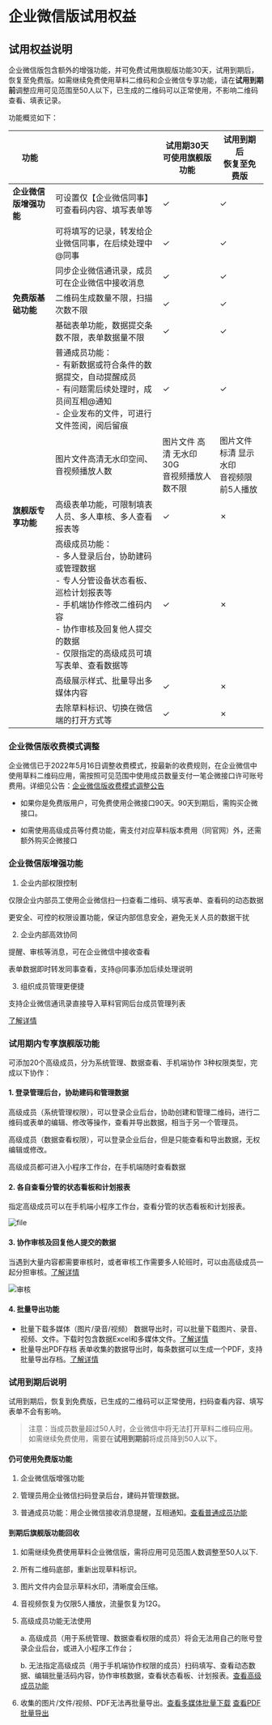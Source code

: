 # 企业微信版试用权益

## 试用权益说明

企业微信版包含额外的增强功能，并可免费试用旗舰版功能30天，试用到期后，恢复至免费版。如需继续免费使用草料二维码和企业微信专享功能，请在**试用到期前**调整应用可见范围至50人以下，已生成的二维码可以正常使用，不影响二维码查看、填表记录。

功能概览如下：

| 功能 | | 试用期30天<br>可使用旗舰版功能 | 试用到期后<br>恢复至免费版 |
|---|---|---|---|
| **企业微信版增强功能** | 可设置仅【企业微信同事】可查看码内容、填写表单等 | ✓ | ✓ |
| | 可将填写的记录，转发给企业微信同事，在后续处理中@同事 | ✓ | ✓ |
| | 同步企业微信通讯录，成员可在企业微信中接收消息 | ✓ | ✓ |
| **免费版基础功能** | 二维码生成数量不限，扫描次数不限 | ✓ | ✓ |
| | 基础表单功能，数据提交条数不限，表单数据量不限 | ✓ | ✓ |
| | 普通成员功能：<br>- 有新数据或符合条件的数据提交，自动提醒成员<br>- 有问题需后续处理时，成员间互相@通知<br>- 企业发布的文件，可进行文件签阅，阅后留痕 | ✓ | ✓ |
| | 图片文件高清无水印空间、音视频播放人数 | 图片文件 高清 无水印 30G<br>音视频播放人数不限 | 图片文件 标清 显示水印<br>音视频限前5人播放 |
| **旗舰版专享功能** | 高级表单功能，可限制填表人员、多人車核、多人查看报表等 | ✓ | ✗ |
| | 高级成员功能：<br>- 多人登录后台，协助建码或管理数据<br>- 专人分管设备状态看板、巡检计划报表等<br>- 手机端协作修改二维码内容<br>- 协作审核及回复他人提交的数据<br>- 仅限指定的高级成员可填写表单、查看数据等 | ✓ | ✗ |
| | 高级展示样式、批量导出多媒体内容 | ✓ | ✗ |
| | 去除草料标识、切换在微信端的打开方式等 | ✓ | ✗ |

### 企业微信版收费模式调整

企业微信已于2022年5月16日调整收费模式，按最新的收费规则，在企业微信中使用草料二维码应用，需按照可见范围中使用成员数量支付一笔企微接口许可账号费用。详细见公告：[企业微信版收费模式调整公告](https://cli.im/help/76366)

- 如果你是免费版用户，可免费使用企微接口90天。90天到期后，需购买企微接口。

- 如需使用高级成员等付费功能，需支付对应草料版本费用（同官网）外，还需额外购买企微接口

### 企业微信版增强功能

1. 企业内部权限控制

仅限企业内部员工使用企业微信扫一扫查看二维码、填写表单、查看码的动态数据

更安全、可控的权限设置功能，保证内部信息安全，避免无关人员的数据干扰

2. 企业内部高效协同

提醒、审核等消息，可在企业微信中接收查看

表单数据即时转发同事查看，支持@同事添加后续处理说明

3. 组织成员管理更便捷

支持企业微信通讯录直接导入草料官网后台成员管理列表

[了解详情](https://cli.im/wxwork/index)

### 试用期内专享旗舰版功能

可添加20个高级成员，分为系统管理、数据查看、手机端协作 3种权限类型，完成以下协作：

#### 1. 登录管理后台，协助建码和管理数据

高级成员（系统管理权限），可以登录企业后台，协助创建和管理二维码，进行二维码或表单的编辑、修改等操作，查看并导出数据，相当于另一个管理员。

高级成员（数据查看权限），可以登录企业后台，但是只能查看和导出数据，无权编辑或修改。

高级成员都可进入小程序工作台，在手机端随时查看数据

#### 2. 各自查看分管的状态看板和计划报表

指定高级成员可以在手机端小程序工作台，查看分管的状态看板和计划报表。

![file](//blogcdnimg.clewm.net/2021/12/image-1640248313260_16402483135790.png?x-oss-process=image/auto-orient,1/quality,q_50/format,jpg)

#### 3. 协作审核及回复他人提交的数据

当遇到大量内容都需要审核时，或者审核工作需要多人轮班时，可以由高级成员一起分担审核。[了解详情](https://cli.im/help/49075)

![审核](//blogcdnimg.clewm.net/2021/12/image-1639661871192_16396618715040.png?x-oss-process=image/auto-orient,1/quality,q_50/format,jpg)

#### 4. 批量导出功能

- 批量下载多媒体（图片/录音/视频）
  数据导出时，可以批量下载图片、录音、视频、文件。下载时包含数据Excel和多媒体文件。[了解详情](https://cli.im/help/59410)
- 批量导出PDF存档
  表单收集的数据导出时，每条数据可以生成一个PDF，支持批量导出存档。[了解详情](https://cli.im/help/62981)

### 试用到期后说明

试用到期后，恢复到免费版，已生成的二维码可以正常使用，扫码查看内容、填写表单不会有影响。

> 注意：当成员数量超过50人时，企业微信中将无法打开草料二维码应用。如需继续免费使用，需要在**试用到期前**将成员降到50人以下。

#### 仍可使用免费版功能

1. 企业微信版增强功能

2. 管理员用企业微信扫码登录后台，建码并管理数据。

3. 普通成员功能：用企业微信接收消息提醒，互相通知。[查看普通成员功能](https://cli.im/help/66672#1)

#### 到期后旗舰版功能回收

1. 如需继续免费使用草料企业微信版，需将应用可见范围人数调整至50人以下.

2. 所有二维码底部，重新出现草料标识。

3. 图片文件内会显示草料水印，清晰度会压缩。

4. 音视频恢复为仅限5人播放，流量恢复为12G。

5. 高级成员功能无法使用

   a. 高级成员（用于系统管理、数据查看权限的成员）将会无法用自己的账号登录企业后台，或进入小程序工作台；

   b. 无法指定高级成员（用于手机端协作权限的成员）扫码填写、查看动态数据、编辑批量活码内容，协作审核数据，查看状态看板、计划报表。[查看高级成员功能](https://cli.im/help/66672#2)

6. 收集的图片/文件/视频、PDF无法再批量导出。[查看多媒体批量下载](https://cli.im/help/59410) [查看PDF批量导出](https://cli.im/help/62981)